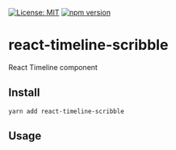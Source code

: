 [![License: MIT](https://img.shields.io/badge/License-MIT-green.svg)](https://opensource.org/licenses/MIT)
[![npm version](https://badge.fury.io/js/react-timeline-scribble.svg)](https://badge.fury.io/js/react-timeline-scribble)

# react-timeline-scribble
React Timeline component

## Install
`yarn add react-timeline-scribble`

## Usage

```js
